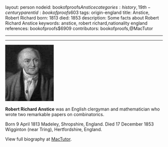 layout: person
nodeid: bookofproofs$Anstice
categories: history,19th-century
parentid: bookofproofs$603
tags: origin-england
title: Anstice, Robert Richard
born: 1813
died: 1853
description: Some facts about Robert Richard Anstice
keywords: anstice, robert richard,nationality england
references: bookofproofs$6909
contributors: bookofproofs,@MacTutor

---


---

![Anstice.jpg](https://github.com/bookofproofs/bookofproofs.github.io/blob/main/_sources/_assets/images/portraits/Anstice.jpg?raw=true)

**Robert Richard Anstice** was an English clergyman and mathematician who wrote two remarkable papers on combinatorics.

Born 9 April 1813 Madeley, Shropshire, England. Died 17 December 1853 Wigginton (near Tring), Hertfordshire, England.


View full biography at [MacTutor](https://mathshistory.st-andrews.ac.uk/Biographies/Anstice/).